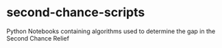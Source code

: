 # second-chance-scripts
Python Notebooks containing algorithms used to determine the gap in the Second Chance Relief 

